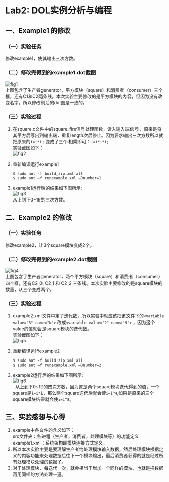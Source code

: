 # Lab2: DOL实例分析与编程
## 一、Example1 的修改
### （一）实验任务
修改example1，使其输出三次方数。
### （二）修改完得到的example1.dot截图
![fig1](https://github.com/liaoyaoya/ES2016_14353173/blob/master/img/example1_dot.png)  
上图包含了生产者generator，平方模块（square）和消费者（consumer）三个框，还有C1和C2两条线。本次实验主要修改的是平方模块的内容，但因为没有改变名字，所以修改前后的dot图是一致的。
### （三）实验过程
1. 在square.c文件中的square_fire信号处理函数，读入输入端信号i，原来是将其平方后写出到输出端，重复length次后停止。因为要求输出三次方数所以就把原来的`i=i*i;` 变成了三个i相乘即可：`i=i*i*i;`  
    实验截图如下：  
     ![fig2](https://github.com/liaoyaoya/ES2016_14353173/blob/master/img/example1_square.png)

2. 重新编译运行example1
    ```    
	$ sudo ant -f build_zip.xml all
    $ sudo ant –f runexample.xml –Dnumber=1
    ```
3. example1运行后的结果如下图所示:    
   ![fig3](https://github.com/liaoyaoya/ES2016_14353173/blob/master/img/example1.png)  
	从上到下0~19的三次方数。  
	
## 二、Example2 的修改
### （一）实验任务
修改example2，让3个square模块变成2个。
### （二）修改完得到的example2.dot截图
![fig4](https://github.com/liaoyaoya/ES2016_14353173/blob/master/img/example2_dot.png)  
上图包含了生产者generator，两个平方模块（square）和消费者（consumer）四个框，还有C2_0, C2_1 和 C2_2 三条线。本次实验主要修改的是square模块的数量，从三个变成两个。
### （三）实验过程
1. example2.xml文件中定了迭代数，所以实验中就应该把该文件下的`<variable value="3" name="N">` 改成`<variable value="2" name="N">` ，因为这个value的值就会是square模块的迭代数。  
 实验截图如下：  
 ![fig5](https://github.com/liaoyaoya/ES2016_14353173/blob/master/img/example2_xml.png)

2. 重新编译运行example2
    ```    
	$ sudo ant -f build_zip.xml all
    $ sudo ant –f runexample.xml –Dnumber=2
    ```
3. example2运行后的结果如下图所示:    
   ![fig6](https://github.com/liaoyaoya/ES2016_14353173/blob/master/img/example2.png)  
   从上到下0~19的四次方数，因为这是两个square模块迭代得到的值，一个square是`i=i*i`，那么两个square迭代后就会使`i=i^4`,如果是原来的三个square模块结果就会使`i=i^8`。  
   
## 三、实验感想与心得
1. example中各文件的含义如下：  
    src文件夹：各进程（生产者，消费者，处理模块等）的功能定义  
    example1.xml：系统架构即模块连接方式定义。
2. 所以本次实验主要是要理解生产者给处理模块输入数据，然后处理模块根据定义的内容功能来处理数据后往下一个模块输出，最后消费者获得的就是经过所有处理模块处理的数据了。
3. 对于处理模块，每迭代一次，就会相当于增加一个同样的模块，也就是把数据再用同样的方法处理一遍。
